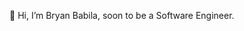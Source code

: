 👋 Hi, I’m Bryan Babila, soon to be a Software Engineer.

<!---
bryanbabila/bryanbabila is a ✨ special ✨ repository because its `README.md` (this file) appears on your GitHub profile.
You can click the Preview link to take a look at your changes.
--->
